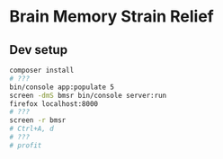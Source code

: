 Brain Memory Strain Relief
==========================

Dev setup
---------
```sh
composer install
# ???
bin/console app:populate 5
screen -dmS bmsr bin/console server:run
firefox localhost:8000
# ???
screen -r bmsr
# Ctrl+A, d
# ???
# profit
```
